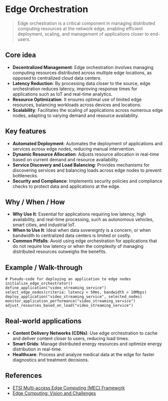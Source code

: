 # Edge Orchestration

> Edge orchestration is a critical component in managing distributed computing resources at the network edge, enabling efficient deployment, scaling, and management of applications closer to end-users.

## Core idea
- **Decentralized Management**: Edge orchestration involves managing computing resources distributed across multiple edge locations, as opposed to centralized cloud data centers.
- **Latency Reduction**: By processing data closer to the source, edge orchestration reduces latency, improving response times for applications such as IoT and real-time analytics.
- **Resource Optimization**: It ensures optimal use of limited edge resources, balancing workloads across devices and locations.
- **Scalability**: Facilitates the scaling of applications across numerous edge nodes, adapting to varying demand and resource availability.

## Key features
- **Automated Deployment**: Automates the deployment of applications and services across edge nodes, reducing manual intervention.
- **Dynamic Resource Allocation**: Adjusts resource allocation in real-time based on current demand and resource availability.
- **Service Discovery and Load Balancing**: Provides mechanisms for discovering services and balancing loads across edge nodes to prevent bottlenecks.
- **Security and Compliance**: Implements security policies and compliance checks to protect data and applications at the edge.

## Why / When / How
- **Why Use It**: Essential for applications requiring low latency, high availability, and real-time processing, such as autonomous vehicles, smart cities, and industrial IoT.
- **When to Use It**: Ideal when data sovereignty is a concern, or when bandwidth to centralized data centers is limited or costly.
- **Common Pitfalls**: Avoid using edge orchestration for applications that do not require low latency or when the complexity of managing distributed resources outweighs the benefits.

## Example / Walk-through
```pseudo
# Pseudo-code for deploying an application to edge nodes
initialize_edge_orchestrator()
define_application("video_streaming_service")
select_edge_nodes(criteria: latency < 50ms, bandwidth > 10Mbps)
deploy_application("video_streaming_service", selected_nodes)
monitor_application_performance("video_streaming_service")
adjust_resources_based_on_load("video_streaming_service")
```

## Real-world applications
- **Content Delivery Networks (CDNs)**: Use edge orchestration to cache and deliver content closer to users, reducing load times.
- **Smart Grids**: Manage distributed energy resources and optimize energy distribution in real-time.
- **Healthcare**: Process and analyze medical data at the edge for faster diagnostics and treatment decisions.

## References
- [ETSI Multi-access Edge Computing (MEC) Framework](https://www.etsi.org/technologies/multi-access-edge-computing)
- [Edge Computing: Vision and Challenges](https://ieeexplore.ieee.org/document/8515304)